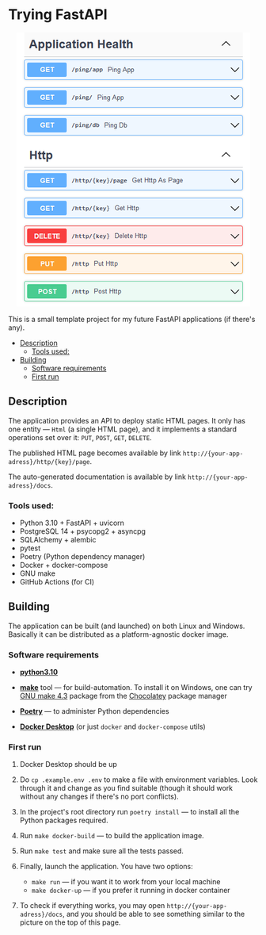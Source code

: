 <h1>Trying FastAPI</h1>

<div align="center">

![Screenshot](try-fastapi.png)

</div>

This is a small template project for my future FastAPI applications (if there's any).

- [Description](#description)
  - [Tools used:](#tools-used)
- [Building](#building)
  - [Software requirements](#software-requirements)
  - [First run](#first-run)

## Description
The application provides an API to deploy static HTML pages. It only has one entity — `Html` (a single HTML page), and it implements a standard operations set over it: `PUT`, `POST`, `GET`, `DELETE`. 

The published HTML page becomes available by link `http://{your-app-adress}/http/{key}/page`.

The auto-generated documentation is available by link `http://{your-app-adress}/docs`.

### Tools used:
- Python 3.10 + FastAPI + uvicorn
- PostgreSQL 14 + psycopg2 + asyncpg
- SQLAlchemy + alembic
- pytest
- Poetry (Python dependency manager)
- Docker + docker-compose 
- GNU make 
- GitHub Actions (for CI)

## Building
The application can be built (and launched) on both Linux and Windows. Basically it can be distributed as a platform-agnostic docker image.

### Software requirements
- [**python3.10**](https://www.python.org/downloads/)

- [**make**](https://en.wikipedia.org/wiki/Make_(software)) tool — for build-automation. To install it on Windows, one can try [GNU make 4.3](https://community.chocolatey.org/packages/make)  package from the [Chocolatey](https://github.com/chocolatey/choco) package manager

- [**Poetry**](https://python-poetry.org/) — to administer Python dependencies

- [**Docker Desktop**](https://www.docker.com/products/docker-desktop/) (or just `docker` and `docker-compose` utils)

### First run
1. Docker Desktop should be up
2. Do `cp .example.env .env` to make a file with environment variables. Look through it and change as you find suitable (though it should  work without any changes if there's no port conflicts).
3. In the project's root directory run `poetry install` — to install all the Python packages required.

4. Run `make docker-build` — to build the application image.

1. Run `make test` and make sure all the tests passed.

6. Finally, launch the application. You have two options:
    - `make run` — if you want it to work from your local machine
    - `make docker-up` — if you prefer it running in docker container

7. To check if everything works, you may open `http://{your-app-adress}/docs`, and you should be able to see something similar to the picture on the top of this page.